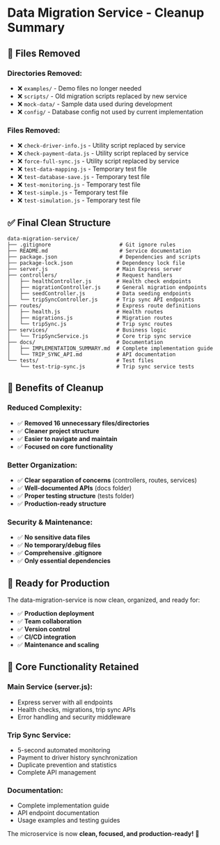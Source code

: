 # Data Migration Service - Cleanup Summary

## 🧹 **Files Removed**

### **Directories Removed:**
- ❌ `examples/` - Demo files no longer needed
- ❌ `scripts/` - Old migration scripts replaced by new service
- ❌ `mock-data/` - Sample data used during development
- ❌ `config/` - Database config not used by current implementation

### **Files Removed:**
- ❌ `check-driver-info.js` - Utility script replaced by service
- ❌ `check-payment-data.js` - Utility script replaced by service  
- ❌ `force-full-sync.js` - Utility script replaced by service
- ❌ `test-data-mapping.js` - Temporary test file
- ❌ `test-database-save.js` - Temporary test file
- ❌ `test-monitoring.js` - Temporary test file
- ❌ `test-simple.js` - Temporary test file
- ❌ `test-simulation.js` - Temporary test file

## ✅ **Final Clean Structure**

```
data-migration-service/
├── .gitignore                      # Git ignore rules
├── README.md                       # Service documentation
├── package.json                    # Dependencies and scripts
├── package-lock.json              # Dependency lock file
├── server.js                      # Main Express server
├── controllers/                   # Request handlers
│   ├── healthController.js        # Health check endpoints
│   ├── migrationController.js     # General migration endpoints
│   ├── seedController.js          # Data seeding endpoints
│   └── tripSyncController.js      # Trip sync API endpoints
├── routes/                        # Express route definitions
│   ├── health.js                  # Health routes
│   ├── migrations.js              # Migration routes
│   └── tripSync.js                # Trip sync routes
├── services/                      # Business logic
│   └── TripSyncService.js         # Core trip sync service
├── docs/                          # Documentation
│   ├── IMPLEMENTATION_SUMMARY.md  # Complete implementation guide
│   └── TRIP_SYNC_API.md           # API documentation
└── tests/                         # Test files
    └── test-trip-sync.js          # Trip sync service tests
```

## 🎯 **Benefits of Cleanup**

### **Reduced Complexity:**
- ✅ **Removed 16 unnecessary files/directories**
- ✅ **Cleaner project structure**
- ✅ **Easier to navigate and maintain**
- ✅ **Focused on core functionality**

### **Better Organization:**
- ✅ **Clear separation of concerns** (controllers, routes, services)
- ✅ **Well-documented APIs** (docs folder)
- ✅ **Proper testing structure** (tests folder)
- ✅ **Production-ready structure**

### **Security & Maintenance:**
- ✅ **No sensitive data files**
- ✅ **No temporary/debug files**
- ✅ **Comprehensive .gitignore**
- ✅ **Only essential dependencies**

## 🚀 **Ready for Production**

The data-migration-service is now clean, organized, and ready for:
- ✅ **Production deployment**
- ✅ **Team collaboration**
- ✅ **Version control**
- ✅ **CI/CD integration**
- ✅ **Maintenance and scaling**

## 📝 **Core Functionality Retained**

### **Main Service (server.js):**
- Express server with all endpoints
- Health checks, migrations, trip sync APIs
- Error handling and security middleware

### **Trip Sync Service:**
- 5-second automated monitoring
- Payment to driver history synchronization  
- Duplicate prevention and statistics
- Complete API management

### **Documentation:**
- Complete implementation guide
- API endpoint documentation
- Usage examples and testing guides

The microservice is now **clean, focused, and production-ready!** 🎉